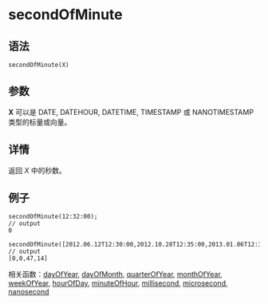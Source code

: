 # secondOfMinute

## 语法

`secondOfMinute(X)`

## 参数

**X** 可以是 DATE, DATEHOUR, DATETIME, TIMESTAMP 或 NANOTIMESTAMP
类型的标量或向量。

## 详情

返回 *X* 中的秒数。

## 例子

```
secondOfMinute(12:32:00);
// output
0

secondOfMinute([2012.06.12T12:30:00,2012.10.28T12:35:00,2013.01.06T12:36:47,2013.04.06T08:02:14]);
// output
[0,0,47,14]
```

相关函数：[dayOfYear](../d/dayOfYear.html), [dayOfMonth](../d/dayOfMonth.html), [quarterOfYear](../q/quarterOfYear.html), [monthOfYear](../m/monthOfYear.html), [weekOfYear](../w/weekOfYear.html), [hourOfDay](../h/hourOfDay.html), [minuteOfHour](../m/minuteOfHour.html), [millisecond](../m/millisecond.html), [microsecond](../m/microsecond.html), [nanosecond](../n/nanosecond.html)

